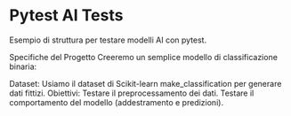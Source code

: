 # Pytest AI Tests
Esempio di struttura per testare modelli AI con pytest.

Specifiche del Progetto
Creeremo un semplice modello di classificazione binaria:

Dataset: Usiamo il dataset di Scikit-learn make_classification per generare dati fittizi.
Obiettivi:
Testare il preprocessamento dei dati.
Testare il comportamento del modello (addestramento e predizioni).